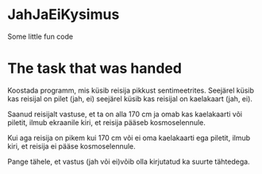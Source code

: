 # JahJaEiKysimus
Some little fun code
# The task that was handed
Koostada programm, mis küsib reisija pikkust sentimeetrites. Seejärel küsib kas reisijal on pilet (jah, ei) seejärel küsib kas reisijal on kaelakaart (jah, ei).

Saanud reisijalt vastuse, et ta on alla 170 cm ja omab kas kaelakaarti või piletit, ilmub ekraanile kiri, et reisija pääseb kosmoselennule.

Kui aga reisija on pikem kui 170 cm või ei oma kaelakaarti ega piletit, ilmub kiri, et reisija ei pääse kosmoselennule.

Pange tähele, et vastus (jah või ei)võib olla kirjutatud ka suurte tähtedega.
